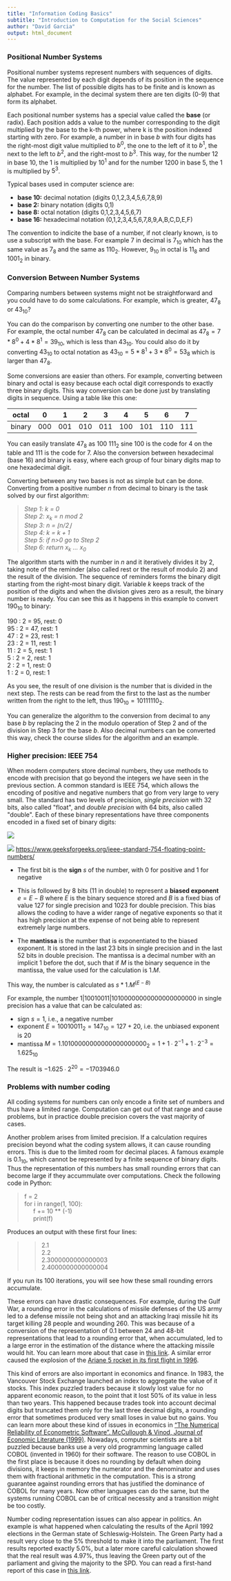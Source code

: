 ```yaml
---
title: "Information Coding Basics"
subtitle: "Introduction to Computation for the Social Sciences"
author: "David Garcia"
output: html_document
---
```



### Positional Number Systems

Positional number systems represent numbers with sequences of digits. The value represented by each digit depends of its position in the sequence for the number. The list of possible digits has to be finite and is known as alphabet. For example, in the decimal system there are ten digits (0-9) that form its alphabet.

Each positional number systems has a special value called the **base** (or radix). Each position adds a value to the number corresponding to the digit multiplied by the base to the k-th power, where k is the position indexed starting with zero. For example, a number in in base $b$ with four digits has the right-most digit value multiplied to $b^0$, the one to the left of it to $b^1$, the next to the left to $b^2$, and the right-most to $b^3$. This way, for the number $12$ in base 10, the $1$ is multiplied by $10^1$ and for the number $1200$ in base 5, the $1$ is multiplied by $5^3$.

Typical bases used in computer science are:

- **base 10:** decimal notation (digits 0,1,2,3,4,5,6,7,8,9)
- **base 2:** binary notation (digits 0,1)
- **base 8:** octal notation (digits 0,1,2,3,4,5,6,7)
- **base 16:** hexadecimal notation (0,1,2,3,4,5,6,7,8,9,A,B,C,D,E,F)

The convention to indicite the base of a number, if not clearly known, is to use a subscript with the base. For example $7$ in decimal is $7_{10}$ which has the same value as $7_8$ and the same as $110_2$. However, $9_{10}$ in octal is $11_{8}$ and $1001_2$ in binary.

### Conversion Between Number Systems

Comparing numbers between systems might not be straightforward and you could have to do some calculations. For example, which is greater, $47_8$ or $43_{10}$?

You can do the comparison by converting one number to the other base. For example, the octal number $47_8$ can be calculated in decimal as $47_8 = 7 * 8^0 + 4*8^1 = 39_{10}$, which is less than $43_{10}$. You could also do it by converting $43_{10}$ to octal notation as $43_{10}=5*8^1 + 3*8^0 = 53_8$ which is larger than $47_8$.

Some conversions are easier than others. For example, converting between binary and octal is easy because each octal digit corresponds to exactly three binary digits. This way conversion can be done just by translating digits in sequence. Using a table like this one:

octal | 0 | 1 | 2 | 3 | 4 | 5 | 6 | 7 |
--|--|--|--|--|--|--|--|--|
binary | 000 | 001 | 010 | 011 | 100 | 101 | 110 | 111 |

You can easily translate $47_8$ as $100$ $111_2$ sine $100$ is the code for $4$ on the table and $111$ is the code for $7$. Also the conversion between hexadecimal (base 16) and binary is easy, where each group of four binary digits map to one hexadecimal digit.

Converting between any two bases is not as simple but can be done. Converting from a positive number $n$ from decimal to binary is the task solved by our first algorithm:

> *Step 1: $k$ = 0*  
> *Step 2: $x_k$ = $n$ mod 2*  
> *Step 3: $n$ = ⌊$n$/2⌋*  
> *Step 4: $k$ = $k + 1$*  
> *Step 5: if $n$>0 go to Step 2*  
> *Step 6: return $x_k$ ... $x_0$*  

The algorithm starts with the number in $n$ and it iteratively divides it by 2, taking note of the reminder (also called rest or the result of modulo 2) and the result of the division. The sequence of reminders forms the binary digit starting from the right-most binary digit. Variable $k$ keeps track of the position of the digits and when the division gives zero as a result, the binary number is ready. You can see this as it happens in this example to convert $190_{10}$ to binary:

190 : 2 = 95, rest: 0  
95 : 2 = 47, rest: 1  
47 : 2 = 23, rest: 1  
23 : 2 = 11, rest: 1  
11 : 2 = 5, rest: 1  
5 : 2 = 2, rest: 1  
2 : 2 = 1, rest: 0  
1 : 2 = 0, rest: 1  

As you see, the result of one division is the number that is divided in the next step. The rests can be read from the first to the last as the number written from the right to the left, thus $190_{10} = 10111110_{2}$.

You can generalize the algorithm to the conversion from decimal to any base $b$ by replacing the 2 in the modulo operation of Step 2 and of the division in Step 3 for the base $b$. Also decimal numbers can be converted this way, check the course slides for the algorithm and an example.

### Higher precision: IEEE 754

When modern computers store decimal numbers, they use methods to encode with precision that go beyond the integers we have seen in the previous section. A common standard is IEEE 754, which allows the encoding of positive and negative numbers that go from very large to very small. The standard has two levels of precision, *single precision* with 32 bits, also called "float", and *double precision* with 64 bits, also called "double". Each of these binary representations have three components encoded in a fixed set of binary digits:

![](https://media.geeksforgeeks.org/wp-content/uploads/Single-Precision-IEEE-754-Floating-Point-Standard.jpg)

![](https://media.geeksforgeeks.org/wp-content/uploads/Double-Precision-IEEE-754-Floating-Point-Standard-1024x266.jpg)
https://www.geeksforgeeks.org/ieee-standard-754-floating-point-numbers/

- The first bit is the **sign** $s$ of the number, with $0$ for positive and $1$ for negative
- This is followed by 8 bits (11 in double) to represent a **biased exponent** $e = E - B$ where $E$ is the binary sequence stored and $B$ is a fixed bias of value $127$ for single precision and $1023$ for double precision. This bias allows the coding to have a wider range of negative exponents so that it has high precision at the expense of not being able to represent extremely large numbers.

- The **mantissa** is the number that is exponentiated to the biased exponent. It is stored in the last 23 bits in single precision and in the last 52 bits in double precision. The mantissa is a decimal number with an implicit 1 before the dot, such that if $M$ is the binary sequence in the mantissa, the value used for the calculation is $1.M$.

This way, the number is calculated as $s * 1.M ^ {(E-B)}$

For example, the number 1|10010011|10100000000000000000000 in single precision has a value that can be calculated as:

- sign $s = 1$, i.e., a negative number
- exponent $E = 10010011_2 = 147_{10} = 127 + 20$, i.e. the unbiased exponent is 20
- mantissa $M = 1.10100000000000000000000_2 = 1 + 1 ∙ 2^{-1} + 1 ∙ 2^{-3} = 1.625_{10}$

The result is $- 1.625 ∙ 2^{20} = - 1703946.0$

### Problems with number coding

All coding systems for numbers can only encode a finite set of numbers and thus have a limited range. Computation can get out of that range and cause problems, but in practice double precision covers the vast majority of cases.

Another problem arises from limited precision. If a calculation requires precision beyond what the coding system allows, it can cause rounding errors. This is due to the limited room for decimal places. A famous example is $0.1_{10}$, which cannot be represented by a finite sequence of binary digits. Thus the representation of this numbers has small rounding errors that can become large if they accummulate over computations. Check the following code in Python:

> f = 2  
> for i in range(1, 100):  
> $\quad$ f += 10 ** (-1)  
> $\quad$   print(f)  

Produces an output with these first four lines:
>> 2.1  
>> 2.2  
>> 2.3000000000000003  
>> 2.4000000000000004

If you run its 100 iterations, you will see how these small rounding errors accumulate.

These errors can have drastic consequences. For example, during the Gulf War, a rounding error in the calculations of missile defenses of the US army led to a defense missile not being shot and an attacking Iraqi missile hit its target killing 28 people and wounding 260. This was because of a conversion of the representation of 0.1 between 24 and 48-bit representations that lead to a rounding error that, when accumulated, led to a large error in the estimation of the distance where the attacking missile would hit. You can learn more about that case in [this link](https://www-users.cse.umn.edu/~arnold/disasters/Patriot-dharan-skeel-siam.pdf). A similar error caused the explosion of the [Ariane 5 rocket in its first flight in 1996](https://www.esa.int/Newsroom/Press_Releases/Ariane_501_-_Presentation_of_Inquiry_Board_report).


This kind of errors are also important in economics and finance. In 1983, the Vancouver Stock Exchange launched an index to aggregate the value of it stocks. This index puzzled traders because it slowly lost value for no apparent economic reason, to the point that it lost 50% of its value in less than two years. This happened because trades took into account decimal digits but truncated them only for the last three decimal digits, a rounding error that sometimes produced very small loses in value but no gains. You can learn more about these kind of issues in economics in  [“The Numerical Reliability of Econometric Software”. McCullough & Vinod, Journal of Economic Literature (1999)](https://www.aeaweb.org/articles?id=10.1257/jel.37.2.633). Nowadays, computer scientists are a bit puzzled because banks use a very old programming language called COBOL (invented in 1960) for their software. The reason to use COBOL in the first place is because it does no rounding by default when doing divisions, it keeps in memory the numerator and the denominator and uses them with fractional arithmetic in the computation. This is a strong guarantee against rounding errors that has justified the dominance of COBOL for many years. Now other languages can do the same, but the systems running COBOL can be of critical necessity and a transition might be too costly.

Number coding representation issues can also appear in politics. An example is what happened when calculating the results of the April 1992 elections in the German state of Schleswig-Holstein. The Green Party had a result very close to the 5% threshold to make it into the parliament. The first results reported exactly 5.0%, but a later more careful calculation showed that the real result was 4.97%, thus leaving the Green party out of the parliament and giving the majority to the SPD. You can read a first-hand report of this case in [this link](http://catless.ncl.ac.uk/Risks/13/37#subj4).

